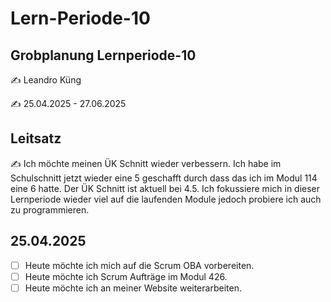 # Lern-Periode-10

## Grobplanung Lernperiode-10

✍️ Leandro Küng

✍️ 25.04.2025 - 27.06.2025

## Leitsatz
✍️ Ich möchte meinen ÜK Schnitt wieder verbessern. Ich habe im Schulschnitt jetzt wieder eine 5 geschafft durch dass das ich im Modul 114 eine 6 hatte. Der ÜK Schnitt ist aktuell bei 4.5. Ich fokussiere mich in dieser Lernperiode wieder viel auf die laufenden Module jedoch probiere ich auch zu programmieren.


## 25.04.2025

- [ ] Heute möchte ich mich auf die Scrum OBA vorbereiten.
- [ ] Heute möchte ich Scrum Aufträge im Modul 426.
- [ ] Heute möchte ich an meiner Website weiterarbeiten.
